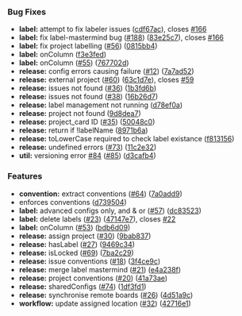 
### Bug Fixes

- **label:** attempt to fix labeler issues ([cdf67ac](https://github.com/videndum/release-mastermind/commit/cdf67acd9d2c431560bb285f619e026fa5a4e034)), closes [#166](https://github.com/videndum/release-mastermind/issues/166)
- **label:** fix label-mastermind bug ([#188](https://github.com/videndum/release-mastermind/issues/188)) ([83e25c7](https://github.com/videndum/release-mastermind/commit/83e25c7d706941eb2cce656af148da12e59293da)), closes [#166](https://github.com/videndum/release-mastermind/issues/166)
- **label:** fix project labelling ([#56](https://github.com/videndum/release-mastermind/issues/56)) ([0815bb4](https://github.com/videndum/release-mastermind/commit/0815bb49352e88c7cda2731e3db7798e808ae102))
- **label:** onColumn ([f3e3fed](https://github.com/videndum/release-mastermind/commit/f3e3fed9b960c2f978189344bdaf7710b65eb956))
- **label:** onColumn ([#55](https://github.com/videndum/release-mastermind/issues/55)) ([767702d](https://github.com/videndum/release-mastermind/commit/767702d6aba1fabf86240970f6ffef33ca1eedb1))
- **release:** config errors causing failure ([#12](https://github.com/videndum/release-mastermind/issues/12)) ([7a7ad52](https://github.com/videndum/release-mastermind/commit/7a7ad5255dfd2ac0345f50e13393a9407f1fdbb6))
- **release:** external project ([#60](https://github.com/videndum/release-mastermind/issues/60)) ([63c1d7e](https://github.com/videndum/release-mastermind/commit/63c1d7ea27ec7be49ff2f8aaebc6737f6c2f7966)), closes [#59](https://github.com/videndum/release-mastermind/issues/59)
- **release:** issues not found ([#36](https://github.com/videndum/release-mastermind/issues/36)) ([1b3fd6b](https://github.com/videndum/release-mastermind/commit/1b3fd6bb8e8e0ef3f22da1ca917c46ab36576a48))
- **release:** issues not found ([#38](https://github.com/videndum/release-mastermind/issues/38)) ([16b26d7](https://github.com/videndum/release-mastermind/commit/16b26d7b5b28437ab03aaee5a4d3445a4069674e))
- **release:** label management not running ([d78ef0a](https://github.com/videndum/release-mastermind/commit/d78ef0a3075ea3b074808b2b13307a1be4ebc4d9))
- **release:** project not found ([9d8dea7](https://github.com/videndum/release-mastermind/commit/9d8dea7ab822b20b8a4a57a22a9f6edf9b0f81de))
- **release:** project_card ID ([#35](https://github.com/videndum/release-mastermind/issues/35)) ([50048c0](https://github.com/videndum/release-mastermind/commit/50048c036bbbbac6c9062ce569a2c03c8ce1716e))
- **release:** return if !labelName ([8971b6a](https://github.com/videndum/release-mastermind/commit/8971b6a870b809adbb70e28b09357e658498d838))
- **release:** toLowerCase required to check label existance ([f813156](https://github.com/videndum/release-mastermind/commit/f813156ca889f60f22ed4cc27da7a83a525bf8d5))
- **release:** undefined errors ([#73](https://github.com/videndum/release-mastermind/issues/73)) ([11c2e32](https://github.com/videndum/release-mastermind/commit/11c2e3256bbd0579b071c342ed42b2985c494ac6))
- **util:** versioning error [#84](https://github.com/videndum/release-mastermind/issues/84) ([#85](https://github.com/videndum/release-mastermind/issues/85)) ([d3cafb4](https://github.com/videndum/release-mastermind/commit/d3cafb4671e5ab27e55efb60019e6ca8d2b6648a))

### Features

- **convention:** extract conventions ([#64](https://github.com/videndum/release-mastermind/issues/64)) ([7a0add9](https://github.com/videndum/release-mastermind/commit/7a0add95158d3279945e42c6d52eb0f4bdb45d4f))
- enforces conventions ([d739504](https://github.com/videndum/release-mastermind/commit/d7395046e925363d02fa5ec4d8a7341a9d652be6))
- **label:** advanced configs only, and & or ([#57](https://github.com/videndum/release-mastermind/issues/57)) ([dc83523](https://github.com/videndum/release-mastermind/commit/dc835239bbb677190b59b21e580388b281c53673))
- **label:** delete labels ([#23](https://github.com/videndum/release-mastermind/issues/23)) ([47147e7](https://github.com/videndum/release-mastermind/commit/47147e7d5c1d6505906ae95a6b80a102af7edc6d)), closes [#22](https://github.com/videndum/release-mastermind/issues/22)
- **label:** onColumn ([#53](https://github.com/videndum/release-mastermind/issues/53)) ([bdb6d09](https://github.com/videndum/release-mastermind/commit/bdb6d094548019794953ebc26ae191ac2dec3c8c))
- **release:** assign project ([#30](https://github.com/videndum/release-mastermind/issues/30)) ([9bab837](https://github.com/videndum/release-mastermind/commit/9bab83761036be9058429671949b979dd6f22278))
- **release:** hasLabel ([#27](https://github.com/videndum/release-mastermind/issues/27)) ([9469c34](https://github.com/videndum/release-mastermind/commit/9469c34ea2e45f0c0b6f23a370ae4af9360f9370))
- **release:** isLocked ([#69](https://github.com/videndum/release-mastermind/issues/69)) ([7ba2c29](https://github.com/videndum/release-mastermind/commit/7ba2c292fa490b3fbef766805e760c8072d68559))
- **release:** issue conventions ([#18](https://github.com/videndum/release-mastermind/issues/18)) ([3f4ce9c](https://github.com/videndum/release-mastermind/commit/3f4ce9c7b0ccb36a068fba16641f230e5290b2de))
- **release:** merge label mastermind ([#21](https://github.com/videndum/release-mastermind/issues/21)) ([e4a238f](https://github.com/videndum/release-mastermind/commit/e4a238f937a03d810eb15d88cbf4b55351789ba4))
- **release:** project conventions ([#20](https://github.com/videndum/release-mastermind/issues/20)) ([41a73ae](https://github.com/videndum/release-mastermind/commit/41a73ae2887133f0d3ca620effaa7566e03cddc3))
- **release:** sharedConfigs ([#74](https://github.com/videndum/release-mastermind/issues/74)) ([1df3fd1](https://github.com/videndum/release-mastermind/commit/1df3fd1e801eafd56182ad4ac4f67600b0d12eac))
- **release:** synchronise remote boards ([#26](https://github.com/videndum/release-mastermind/issues/26)) ([4d51a9c](https://github.com/videndum/release-mastermind/commit/4d51a9c56acf7790d50d4aa130e870775f779b85))
- **workflow:** update assigned location ([#32](https://github.com/videndum/release-mastermind/issues/32)) ([42716e1](https://github.com/videndum/release-mastermind/commit/42716e16ff105dc66cc275f51f95c56f59e5d499))